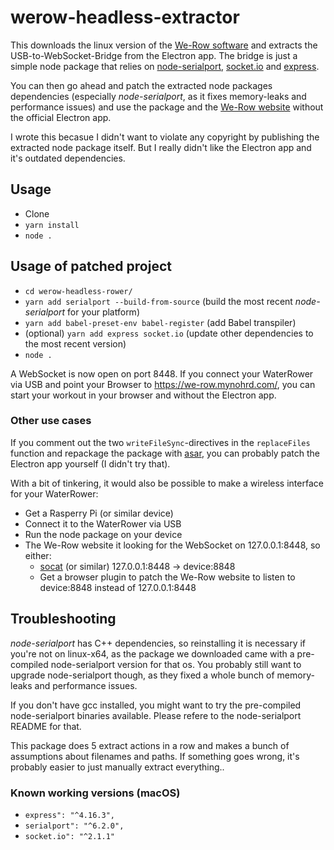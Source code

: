 # werow-headless-extractor

This downloads the linux version of the [We-Row software](https://www.nohrd.com/us/we-row) and extracts the USB-to-WebSocket-Bridge from the Electron app. The bridge is just a simple node package that relies on [node-serialport](https://github.com/node-serialport/node-serialport), [socket.io](https://github.com/socketio/socket.io) and [express](https://github.com/expressjs/express).

You can then go ahead and patch the extracted node packages dependencies (especially *node-serialport*, as it fixes memory-leaks and performance issues) and use the package and the [We-Row website](https://we-row.mynohrd.com/) without the official Electron app.

I wrote this becasue I didn't want to violate any copyright by publishing the extracted node package itself. But I really didn't like the Electron app and it's outdated dependencies.

## Usage

* Clone
* `yarn install`
* `node .`

## Usage of patched project

* `cd werow-headless-rower/`
* `yarn add serialport --build-from-source` (build the most recent *node-serialport* for your platform)
* `yarn add babel-preset-env babel-register` (add Babel transpiler)
* (optional) `yarn add express socket.io` (update other dependencies to the most recent version)
* `node .`

A WebSocket is now open on port 8448. If you connect your WaterRower via USB and point your Browser to <https://we-row.mynohrd.com/>, you can start your workout in your browser and without the Electron app.

### Other use cases

If you comment out the two `writeFileSync`-directives in the `replaceFiles` function and repackage the package with [asar](https://github.com/electron/asar), you can probably patch the Electron app yourself (I didn't try that).

With a bit of tinkering, it would also be possible to make a wireless interface for your WaterRower:

* Get a Rasperry Pi (or similar device)
* Connect it to the WaterRower via USB
* Run the node package on your device
* The We-Row website it looking for the WebSocket on 127.0.0.1:8448, so either:
  * [socat](https://linux.die.net/man/1/socat) (or similar) 127.0.0.1:8448 -> device:8848
  * Get a browser plugin to patch the We-Row website to listen to device:8848 instead of 127.0.0.1:8448

## Troubleshooting

*node-serialport* has C++ dependencies, so reinstalling it is necessary if you're not on linux-x64, as the package we downloaded came with a pre-compiled node-serialport version for that os. You probably still want to upgrade node-serialport though, as they fixed a whole bunch of memory-leaks and performance issues.

If you don't have gcc installed, you might want to try the pre-compiled node-serialport binaries available. Please refere to the node-serialport README for that.

This package does 5 extract actions in a row and makes a bunch of assumptions about filenames and paths. If something goes wrong, it's probably easier to just manually extract everything..

### Known working versions (macOS)

 * `express": "^4.16.3",`
 * `serialport": "^6.2.0",`
 * `socket.io": "^2.1.1"`